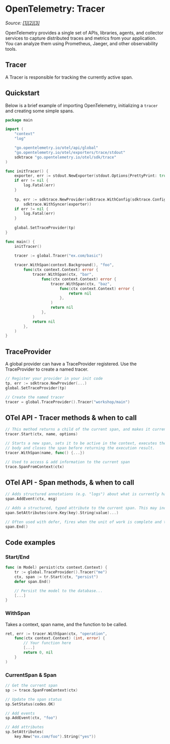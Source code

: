 # OpenTelemetry: Tracer

_Source: [[1]](https://opentelemetry.io/)[[2]](https://github.com/open-telemetry/opentelemetry-go/blob/master/README.md)[[3]](https://docs.google.com/presentation/d/1nVhLIyqn_SiDo78jFHxnMdxYlnT0b7tYOHz3Pu4gzVQ/edit?usp=sharing)_

OpenTelemetry provides a single set of APIs, libraries, agents, and collector services to capture distributed traces and metrics from your application. You can analyze them using Prometheus, Jaeger, and other observability tools.

## Tracer

A Tracer is responsible for tracking the currently active span.

## Quickstart

Below is a brief example of importing OpenTelemetry, initializing a `tracer` and creating some simple spans.

```go
package main

import (
	"context"
	"log"

	"go.opentelemetry.io/otel/api/global"
	"go.opentelemetry.io/otel/exporters/trace/stdout"
	sdktrace "go.opentelemetry.io/otel/sdk/trace"
)

func initTracer() {
	exporter, err := stdout.NewExporter(stdout.Options{PrettyPrint: true})
	if err != nil {
		log.Fatal(err)
    }
    
	tp, err := sdktrace.NewProvider(sdktrace.WithConfig(sdktrace.Config{DefaultSampler: sdktrace.AlwaysSample()}),
		sdktrace.WithSyncer(exporter))
	if err != nil {
		log.Fatal(err)
    }
    
	global.SetTraceProvider(tp)
}

func main() {
    initTracer()
    
	tracer := global.Tracer("ex.com/basic")

	tracer.WithSpan(context.Background(), "foo",
		func(ctx context.Context) error {
			tracer.WithSpan(ctx, "bar",
				func(ctx context.Context) error {
					tracer.WithSpan(ctx, "baz",
						func(ctx context.Context) error {
							return nil
						},
					)
					return nil
				},
			)
			return nil
		},
	)
}
```

## TraceProvider

A global provider can have a TraceProvider registered.
Use the TraceProvider to create a named tracer.

```go
// Register your provider in your init code
tp, err := sdktrace.NewProvider(...)
global.SetTraceProvider(tp)

// Create the named tracer
tracer = global.TraceProvider().Tracer("workshop/main")
```

## OTel API - Tracer methods & when to call

```go
// This method returns a child of the current span, and makes it current.
tracer.Start(ctx, name, options)

// Starts a new span, sets it to be active in the context, executes the wrapped
// body and closes the span before returning the execution result.
tracer.WithSpan(name, func() {...})

// Used to access & add information to the current span
trace.SpanFromContext(ctx)
```
## OTel API - Span methods, & when to call

```go
// Adds structured annotations (e.g. "logs") about what is currently happening.
span.AddEvent(ctx, msg)

// Adds a structured, typed attribute to the current span. This may include a user id, a build id, a user-agent, etc.
span.SetAttributes(core.Key(key).String(value)...)

// Often used with defer, fires when the unit of work is complete and the span can be sent
span.End()
```

## Code examples

### Start/End

```go
func (m Model) persist(ctx context.Context) {
	tr := global.TraceProvider().Tracer("me")
	ctx, span := tr.Start(ctx, "persist")
	defer span.End()

	// Persist the model to the database...
	[...]
}
```

### WithSpan

Takes a context, span name, and the function to be called.

```go
ret, err := tracer.WithSpan(ctx, "operation",
	func(ctx context.Context) (int, error) {
		// Your function here
		[...]
		return 0, nil
	}
)
```

### CurrentSpan & Span

```go
// Get the current span
sp := trace.SpanFromContext(ctx)

// Update the span status
sp.SetStatus(codes.OK)

// Add events
sp.AddEvent(ctx, "foo")

// Add attributes
sp.SetAttributes(
    key.New("ex.com/foo").String("yes"))
```



